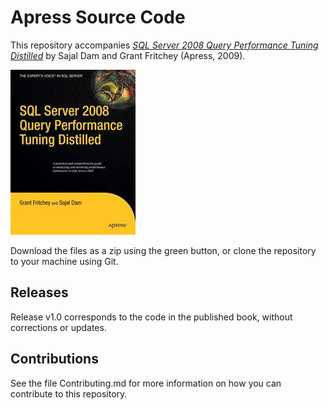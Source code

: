 # Apress Source Code

This repository accompanies [*SQL Server 2008 Query Performance Tuning Distilled*](http://www.apress.com/9781430219026) by Sajal Dam and Grant Fritchey (Apress, 2009).

![Cover image](9781430219026.jpg)

Download the files as a zip using the green button, or clone the repository to your machine using Git.

## Releases

Release v1.0 corresponds to the code in the published book, without corrections or updates.

## Contributions

See the file Contributing.md for more information on how you can contribute to this repository.
